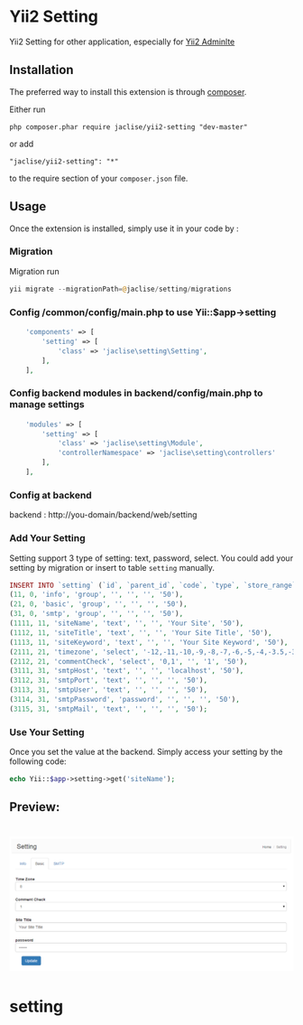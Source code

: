 Yii2 Setting
=========
Yii2 Setting for other application, especially for [Yii2 Adminlte](https://github.com/jaclise/yii2-adminlte)

Installation
------------

The preferred way to install this extension is through [composer](http://getcomposer.org/download/).

Either run

```
php composer.phar require jaclise/yii2-setting "dev-master"
```

or add

```
"jaclise/yii2-setting": "*"
```

to the require section of your `composer.json` file.


Usage
-----

Once the extension is installed, simply use it in your code by  :

### Migration

Migration run

```php
yii migrate --migrationPath=@jaclise/setting/migrations
```

### Config /common/config/main.php to use Yii::$app->setting
```php
    'components' => [
        'setting' => [
            'class' => 'jaclise\setting\Setting',
        ],
    ],
```

### Config backend modules in backend/config/main.php to manage settings

```php
    'modules' => [
        'setting' => [
            'class' => 'jaclise\setting\Module',
            'controllerNamespace' => 'jaclise\setting\controllers'
        ],
    ],
```


### Config at backend
backend : http://you-domain/backend/web/setting

### Add Your Setting
Setting support 3 type of setting: text, password, select.
You could add your setting by migration or insert to table `setting` manually.
```php
INSERT INTO `setting` (`id`, `parent_id`, `code`, `type`, `store_range`, `store_dir`, `value`, `sort_order`) VALUES
(11, 0, 'info', 'group', '', '', '', '50'),
(21, 0, 'basic', 'group', '', '', '', '50'),
(31, 0, 'smtp', 'group', '', '', '', '50'),
(1111, 11, 'siteName', 'text', '', '', 'Your Site', '50'),
(1112, 11, 'siteTitle', 'text', '', '', 'Your Site Title', '50'),
(1113, 11, 'siteKeyword', 'text', '', '', 'Your Site Keyword', '50'),
(2111, 21, 'timezone', 'select', '-12,-11,-10,-9,-8,-7,-6,-5,-4,-3.5,-3,-2,-1,0,1,2,3,3.5,4,4.5,5,5.5,5.75,6,6.5,7,8,9,9.5,10,11,12', '', '8', '50'),
(2112, 21, 'commentCheck', 'select', '0,1', '', '1', '50'),
(3111, 31, 'smtpHost', 'text', '', '', 'localhost', '50'),
(3112, 31, 'smtpPort', 'text', '', '', '', '50'),
(3113, 31, 'smtpUser', 'text', '', '', '', '50'),
(3114, 31, 'smtpPassword', 'password', '', '', '', '50'),
(3115, 31, 'smtpMail', 'text', '', '', '', '50');
```

### Use Your Setting
Once you set the value at the backend. Simply access your setting by the following code:

```php
echo Yii::$app->setting->get('siteName');
```

Preview:
-------
![Yii2-Setting](yii2-setting-preview.png)
=======
# setting
